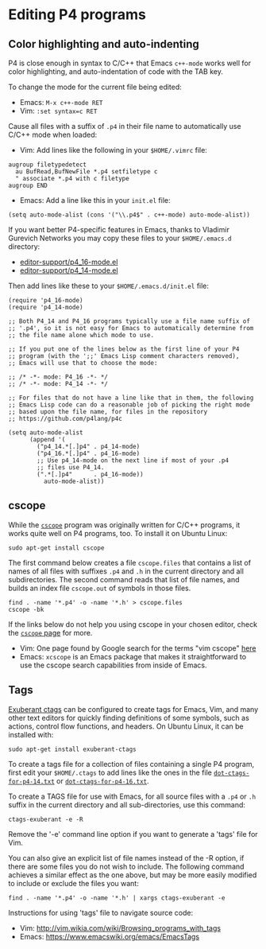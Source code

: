 # Editing P4 programs


## Color highlighting and auto-indenting

P4 is close enough in syntax to C/C++ that Emacs `c++-mode` works well
for color highlighting, and auto-indentation of code with the TAB key.

To change the mode for the current file being edited:

* Emacs: `M-x c++-mode RET`
* Vim: `:set syntax=c RET`

Cause all files with a suffix of `.p4` in their file name to
automatically use C/C++ mode when loaded:

* Vim: Add lines like the following in your `$HOME/.vimrc` file:

```vim
augroup filetypedetect
  au BufRead,BufNewFile *.p4 setfiletype c
  " associate *.p4 with c filetype
augroup END
```

* Emacs: Add a line like this in your `init.el` file:

```elisp
(setq auto-mode-alist (cons '("\\.p4$" . c++-mode) auto-mode-alist))
```

If you want better P4-specific features in Emacs, thanks to Vladimir
Gurevich Networks you may copy these files to your `$HOME/.emacs.d`
directory:

* [editor-support/p4_16-mode.el](editor-support/p4_16-mode.el)
* [editor-support/p4_14-mode.el](editor-support/p4_14-mode.el)

Then add lines like these to your `$HOME/.emacs.d/init.el` file:

```elisp
(require 'p4_16-mode)
(require 'p4_14-mode)

;; Both P4_14 and P4_16 programs typically use a file name suffix of
;; '.p4', so it is not easy for Emacs to automatically determine from
;; the file name alone which mode to use.

;; If you put one of the lines below as the first line of your P4
;; program (with the ';;' Emacs Lisp comment characters removed),
;; Emacs will use that to choose the mode:

;; /* -*- mode: P4_16 -*- */
;; /* -*- mode: P4_14 -*- */

;; For files that do not have a line like that in them, the following
;; Emacs Lisp code can do a reasonable job of picking the right mode
;; based upon the file name, for files in the repository
;; https://github.com/p4lang/p4c

(setq auto-mode-alist
      (append '(
		("p4_14.*[.]p4" . p4_14-mode)
		("p4_16.*[.]p4" . p4_16-mode)
		;; Use p4_14-mode on the next line if most of your .p4
		;; files use P4_14.
		(".*[.]p4"      . p4_16-mode))
	      auto-mode-alist))
```


## cscope

While the [`cscope`](http://cscope.sourceforge.net/) program was
originally written for C/C++ programs, it works quite well on P4
programs, too.  To install it on Ubuntu Linux:

    sudo apt-get install cscope

The first command below creates a file `cscope.files` that contains a
list of names of all files with suffixes `.p4` and `.h` in the current
directory and all subdirectories.  The second command reads that list
of file names, and builds an index file `cscope.out` of symbols in
those files.

    find . -name '*.p4' -o -name '*.h' > cscope.files
    cscope -bk

If the links below do not help you using cscope in your chosen editor,
check the [`cscope` page](http://cscope.sourceforge.net/) for more.

* Vim: One page found by Google search for the terms "vim cscope"
  [here](http://cscope.sourceforge.net/cscope_vim_tutorial.html)
* Emacs: `xcscope` is an Emacs package that makes it straightforward
  to use the cscope search capabilities from inside of Emacs.


## Tags

[Exuberant ctags](http://ctags.sourceforge.net/) can be configured to
create tags for Emacs, Vim, and many other text editors for quickly
finding definitions of some symbols, such as actions, control flow
functions, and headers.  On Ubuntu Linux, it can be installed with:

    sudo apt-get install exuberant-ctags

To create a tags file for a collection of files containing a single P4
program, first edit your `$HOME/.ctags` to add lines like the ones in
the file [`dot-ctags-for-p4-14.txt`](dot-ctags-for-p4-14.txt) or
[`dot-ctags-for-p4-16.txt`](dot-ctags-for-p4-16.txt).

To create a TAGS file for use with Emacs, for all source files with a
`.p4` or `.h` suffix in the current directory and all sub-directories,
use this command:

    ctags-exuberant -e -R

Remove the '-e' command line option if you want to generate a 'tags'
file for Vim.

You can also give an explicit list of file names instead of the -R
option, if there are some files you do not wish to include.  The
following command achieves a similar effect as the one above, but may
be more easily modified to include or exclude the files you want:

    find . -name '*.p4' -o -name '*.h' | xargs ctags-exuberant -e

Instructions for using 'tags' file to navigate source code:

* Vim: http://vim.wikia.com/wiki/Browsing_programs_with_tags
* Emacs: https://www.emacswiki.org/emacs/EmacsTags
